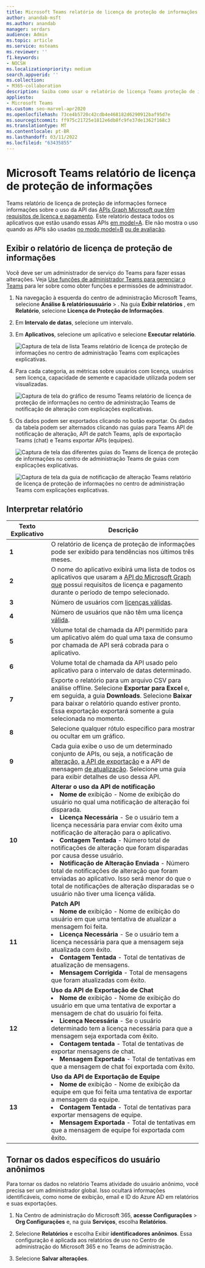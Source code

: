```yaml
---
title: Microsoft Teams relatório de licença de proteção de informações
author: anandab-msft
ms.author: anandab
manager: serdars
audience: Admin
ms.topic: article
ms.service: msteams
ms.reviewer: ''
f1.keywords:
- NOCSH
ms.localizationpriority: medium
search.appverid: ''
ms.collection:
- M365-collaboration
description: Saiba como usar o relatório de licença Teams proteção de informações no centro de administração Microsoft Teams para ver como os aplicativos em sua organização estão usando APIs de assinatura de eventos de notificação de alteração.
appliesto:
- Microsoft Teams
ms.custom: seo-marvel-apr2020
ms.openlocfilehash: 73ce4b5720c42cdb4e468182d6290912baf95d7e
ms.sourcegitcommit: ff975c21725e1812e6db8fc9fe37de1362f168c3
ms.translationtype: MT
ms.contentlocale: pt-BR
ms.lasthandoff: 03/11/2022
ms.locfileid: "63435855"
---
```

# <a name="microsoft-teams-information-protection-license-report"></a>Microsoft Teams relatório de licença de proteção de informações


Teams relatório de licença de proteção de informações fornece informações sobre o uso da API das [APIs Graph Microsoft que têm requisitos de licença e pagamento](/graph/teams-licenses). Este relatório destaca todos os aplicativos que estão usando essas APIs [em model=A](/graph/teams-licenses#modela-requirements). Ele não mostra o uso quando as APIs são usadas [no modo model=B](/graph/teams-licenses#modelb-requirements) [ou de avaliação](/graph/teams-licenses#evaluation-mode-default-requirements). 


## <a name="view-the-information-protection-license-report"></a>Exibir o relatório de licença de proteção de informações

Você deve ser um administrador de serviço do Teams para fazer essas alterações. Veja [ Use funções de administrador Teams para gerenciar o Teams](../using-admin-roles.md) para ler sobre como obter funções e permissões de administrador.

1. Na navegação à esquerda do centro de administração Microsoft Teams, selecione **Análise & relatóriosusuário** > . Na guia **Exibir relatórios** , em **Relatório**, selecione **Licença de Proteção de Informações**.
2. Em **Intervalo de datas**, selecione um intervalo.
3. Em **Aplicativos**, selecione um aplicativo e selecione **Executar relatório**.

    ![Captura de tela de lista Teams relatório de licença de proteção de informações no centro de administração Teams com explicações explicativas.](../media/teams-info-protection-license-report-dropdown-with-callouts.png "Captura de tela de lista Teams relatório de licença de proteção de informações no centro de administração Teams com explicações explicativas.")

4. Para cada categoria, as métricas sobre usuários com licença, usuários sem licença, capacidade de semente e capacidade utilizada podem ser visualizadas. 

    ![Captura de tela do gráfico de resumo Teams relatório de licença de proteção de informações no centro de administração Teams de notificação de alteração com explicações explicativas.](../media/teams-info-protection-license-report-chart-with-callouts.png "Captura de tela do gráfico de resumo Teams relatório de licença de proteção de informações no centro de administração Teams de notificação de alteração com explicações explicativas.")

5. Os dados podem ser exportados clicando no botão exportar. Os dados da tabela podem ser alternados clicando nas guias para Teams API de notificação de alteração, API de patch Teams, apIs de exportação Teams (chat) e Teams exportar APIs (equipes). 

    ![Captura de tela das diferentes guias do Teams de licença de proteção de informações no centro de administração Teams de guias com explicações explicativas.](../media/teams-info-protection-license-report-legend-tabs-with-callouts.png "Captura de tela das diferentes guias do Teams de licença de proteção de informações no centro de administração Teams de guias com explicações explicativas.")

    ![Captura de tela da guia de notificação de alteração Teams relatório de licença de proteção de informações no centro de administração Teams com explicações explicativas.](../media/teams-info-protection-license-report-change-notification-with-callouts.png "Captura de tela da guia de notificação de alteração Teams relatório de licença de proteção de informações no centro de administração Teams com explicações explicativas.")


## <a name="interpret-the-report"></a>Interpretar relatório

|Texto Explicativo |Descrição  |
|--------|-------------|
|**1**   |O relatório de licença de proteção de informações pode ser exibido para tendências nos últimos três meses. |
|**2**   |O nome do aplicativo exibirá uma lista de todos os aplicativos que usaram a [API do Microsoft Graph que](/graph/teams-licenses) possui requisitos de licença e pagamento durante o período de tempo selecionado.|
|**3**   |Número de usuários com [licenças válidas](/graph/teams-licenses#required-licenses-for-modela).  |
|**4**   |Número de usuários que não têm uma licença [válida](/graph/teams-licenses#required-licenses-for-modela).  |
|**5**   |Volume total de chamada da API permitido para um aplicativo além do qual uma taxa de consumo por chamada de API será cobrada para o aplicativo. |
|**6**   |Volume total de chamada da API usado pelo aplicativo para o intervalo de datas determinado. |
|**7**   |Exporte o relatório para um arquivo CSV para análise offline. Selecione **Exportar para Excel** e, em seguida, a guia **Downloads**. Selecione **Baixar** para baixar o relatório quando estiver pronto. Essa exportação exportará somente a guia selecionada no momento.|
|**8**   |Selecione qualquer rótulo específico para mostrar ou ocultar em um gráfico. |
|**9**   |Cada guia exibe o uso de um determinado conjunto de APIs, ou seja, a notificação de [alteração,](/graph/api/resources/webhooks) [a API de exportação](/microsoftteams/export-teams-content) e a API de mensagem [de atualização](/graph/api/message-update). Selecione uma guia para exibir detalhes de uso dessa API. |
|**10**   |**Alterar o uso da API de notificação**<li>**Nome de** exibição - Nome de exibição do usuário no qual uma notificação de alteração foi disparada.</li><li>**Licença Necessária** - Se o usuário tem a licença necessária para enviar com êxito uma notificação de alteração para o aplicativo.</li><li>**Contagem Tentada** - Número total de notificações de alteração que foram disparadas por causa desse usuário.</li><li>**Notificação de Alteração Enviada** - Número total de notificações de alteração que foram enviadas ao aplicativo. Isso será menor do que o total de notificações de alteração disparadas se o usuário não tiver uma licença válida.</li>|
|**11**|**Patch API**<li>**Nome de** exibição - Nome de exibição do usuário em que uma tentativa de atualizar a mensagem foi feita.</li> <li>**Licença Necessária** - Se o usuário tem a licença necessária para que a mensagem seja atualizada com êxito.</li><li>**Contagem Tentada** - Total de tentativas de atualização de mensagens.</li><li>**Mensagem Corrigida** - Total de mensagens que foram atualizadas com êxito.</li>|
|**12**|**Uso da API de Exportação de Chat**<li>**Nome de** exibição - Nome de exibição do usuário em que uma tentativa de exportar a mensagem de chat do usuário foi feita.</li><li>**Licença Necessária** - Se o usuário determinado tem a licença necessária para que a mensagem seja exportada com êxito.</li><li>**Contagem tentada** - Total de tentativas de exportar mensagens de chat.</li><li>**Mensagem Exportada** - Total de tentativas em que a mensagem de chat foi exportada com êxito.</li> |
|**13**|**Uso da API de Exportação de Equipe**<li>**Nome de** exibição - Nome de exibição da equipe em que foi feita uma tentativa de exportar a mensagem da equipe.</li><li>**Contagem Tentada** - Total de tentativas para exportar mensagens de equipe.</li><li>**Mensagem Exportada** - Total de tentativas em que a mensagem de equipe foi exportada com êxito.</li> |


## <a name="make-the-user-specific-data-anonymous"></a>Tornar os dados específicos do usuário anônimos

Para tornar os dados no relatório Teams atividade do usuário anônimo, você precisa ser um administrador global. Isso ocultará informações identificáveis, como nome de exibição, email e ID do Azure AD em relatórios e suas exportações.

1. Na Centro de administração do Microsoft 365, **acesse Configurações** \> **Org Configurações** e, na guia **Serviços**, escolha **Relatórios**.
    
2. Selecione **Relatórios** e escolha Exibir **identificadores anônimos**. Essa configuração é aplicada aos relatórios de uso no Centro de administração do Microsoft 365 e no Teams de administração.
  
3. Selecione **Salvar alterações**.